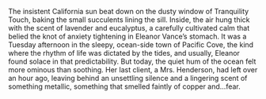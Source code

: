 The insistent California sun beat down on the dusty window of Tranquility Touch, baking the small succulents lining the sill. Inside, the air hung thick with the scent of lavender and eucalyptus, a carefully cultivated calm that belied the knot of anxiety tightening in Eleanor Vance’s stomach.  It was a Tuesday afternoon in the sleepy, ocean-side town of Pacific Cove, the kind where the rhythm of life was dictated by the tides, and usually, Eleanor found solace in that predictability. But today, the quiet hum of the ocean felt more ominous than soothing.  Her last client, a Mrs. Henderson, had left over an hour ago, leaving behind an unsettling silence and a lingering scent of something metallic, something that smelled faintly of copper and…fear.
